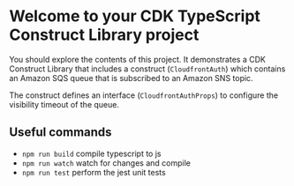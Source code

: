 # Welcome to your CDK TypeScript Construct Library project

You should explore the contents of this project. It demonstrates a CDK Construct Library that includes a construct (`CloudfrontAuth`)
which contains an Amazon SQS queue that is subscribed to an Amazon SNS topic.

The construct defines an interface (`CloudfrontAuthProps`) to configure the visibility timeout of the queue.

## Useful commands

* `npm run build`   compile typescript to js
* `npm run watch`   watch for changes and compile
* `npm run test`    perform the jest unit tests
